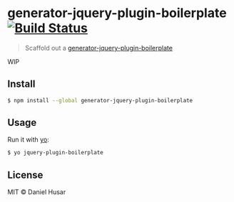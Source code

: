 # generator-jquery-plugin-boilerplate [![Build Status](https://travis-ci.org/danielhusar/generator-jquery-plugin-boilerplate.svg?branch=master)](https://travis-ci.org/danielhusar/generator-jquery-plugin-boilerplate)

> Scaffold out a [generator-jquery-plugin-boilerplate](https://github.com/danielhusar/generator-jquery-plugin-boilerplate)

WIP

## Install

```sh
$ npm install --global generator-jquery-plugin-boilerplate
```


## Usage

Run it with [yo](https://github.com/yeoman/yo):

```sh
$ yo jquery-plugin-boilerplate
```


## License

MIT © Daniel Husar
